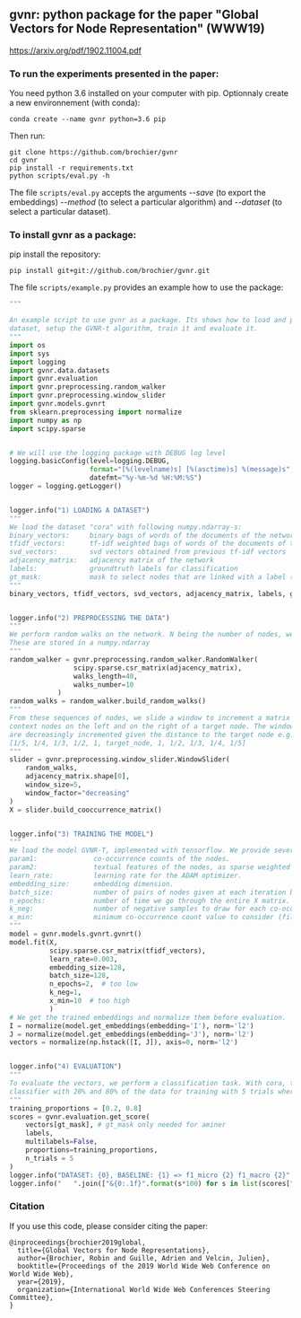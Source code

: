 ## **gvnr**: python package for the paper "Global Vectors for Node Representation" (WWW19)
https://arxiv.org/pdf/1902.11004.pdf

### To run the experiments presented in the paper:

You need python 3.6 installed on your computer with pip. Optionnaly create a new environnement (with conda):
    
    conda create --name gvnr python=3.6 pip
    
Then run:

    git clone https://github.com/brochier/gvnr
    cd gvnr
    pip install -r requirements.txt 
    python scripts/eval.py -h
    
The file `scripts/eval.py` accepts the arguments *--save* (to export the embeddings) *--method* (to select a particular algorithm) and *--dataset* (to select a particular dataset).


### To install gvnr as a package:

pip install the repository:

    pip install git+git://github.com/brochier/gvnr.git
    
The file `scripts/example.py` provides an example how to use the package:

```python
"""

An example script to use gvnr as a package. Its shows how to load and process a
dataset, setup the GVNR-t algorithm, train it and evaluate it.
"""
import os
import sys
import logging
import gvnr.data.datasets
import gvnr.evaluation
import gvnr.preprocessing.random_walker
import gvnr.preprocessing.window_slider
import gvnr.models.gvnrt
from sklearn.preprocessing import normalize
import numpy as np
import scipy.sparse


# We will use the logging package with DEBUG log level
logging.basicConfig(level=logging.DEBUG,
                    format="[%(levelname)s] [%(asctime)s] %(message)s",
                    datefmt="%y-%m-%d %H:%M:%S")
logger = logging.getLogger()


logger.info("1) LOADING A DATASET")
"""
We load the dataset "cora" with following numpy.ndarray-s:
binary_vectors:     binary bags of words of the documents of the network (only for "cora" and "citeseer")
tfidf_vectors:      tf-idf weighted bags of words of the documents of the network (only for "cora" and "citeseer")      
svd_vectors:        svd vectors obtained from previous tf-idf vectors
adjacency_matrix:   adjacency matrix of the network
labels:             groundtruth labels for classification
gt_mask:            mask to select nodes that are linked with a label (only useful with aminer)
"""
binary_vectors, tfidf_vectors, svd_vectors, adjacency_matrix, labels, gt_mask = gvnr.data.datasets.get_dataset("cora")


logger.info("2) PREPROCESSING THE DATA")
"""
We perform random walks on the network. N being the number of nodes, we get N*10 sequences of nodes of lengths 40.
These are stored in a numpy.ndarray  
"""
random_walker = gvnr.preprocessing.random_walker.RandomWalker(
                scipy.sparse.csr_matrix(adjacency_matrix),
                walks_length=40,
                walks_number=10
            )
random_walks = random_walker.build_random_walks()
"""
From these sequences of nodes, we slide a window to increment a matrix of counts of co-occurring nodes. We look 5
context nodes on the left and on the right of a target node. The window_factor is chosen such that co-occurrence counts
are decreasingly incremented given the distance to the target node e.g:
[1/5, 1/4, 1/3, 1/2, 1, target_node, 1, 1/2, 1/3, 1/4, 1/5] 
"""
slider = gvnr.preprocessing.window_slider.WindowSlider(
    random_walks,
    adjacency_matrix.shape[0],
    window_size=5,
    window_factor="decreasing"
)
X = slider.build_cooccurrence_matrix()


logger.info("3) TRAINING THE MODEL")
"""
We load the model GVNR-T, implemented with tensorflow. We provide several parameters:
param1:              co-occurrence counts of the nodes.
param2:              textual features of the nodes, as sparse weighted bag of words.
learn_rate:          learning rate for the ADAM optimizer.
embedding_size:      embedding dimension.
batch_size:          number of pairs of nodes given at each iteration before updating the parameters.
n_epochs:            number of time we go through the entire X matrix.
k_neg:               number of negative samples to draw for each co-occurrence.
x_min:               minimum co-occurrence count value to consider (filtering X).                 
"""
model = gvnr.models.gvnrt.gvnrt()
model.fit(X,
          scipy.sparse.csr_matrix(tfidf_vectors),
          learn_rate=0.003,
          embedding_size=128,
          batch_size=128,
          n_epochs=2,  # too low
          k_neg=1,
          x_min=10  # too high
          )
# We get the trained embeddings and normalize them before evaluation.
I = normalize(model.get_embeddings(embedding='I'), norm='l2')
J = normalize(model.get_embeddings(embedding='J'), norm='l2')
vectors = normalize(np.hstack([I, J]), axis=0, norm='l2')


logger.info("4) EVALUATION")
"""
To evaluate the vectors, we perform a classification task. With cora, there is only 1 label per node. We train a linear
classifier with 20% and 80% of the data for training with 5 trials where training data are randomly sampled.  
"""
training_proportions = [0.2, 0.8]
scores = gvnr.evaluation.get_score(
    vectors[gt_mask], # gt_mask only needed for aminer
    labels,
    multilabels=False,
    proportions=training_proportions,
    n_trials = 5
)
logger.info("DATASET: {0}, BASELINE: {1} => f1_micro {2} f1_macro {2}".format("Cora", "GVNR-t", training_proportions))
logger.info("   ".join(["&{0:.1f}".format(s*100) for s in list(scores["f1_micro"]) + list(scores["f1_macro"]) ] ))
```



### Citation

If you use this code, please consider citing the paper:

    @inproceedings{brochier2019global,
      title={Global Vectors for Node Representations},
      author={Brochier, Robin and Guille, Adrien and Velcin, Julien},
      booktitle={Proceedings of the 2019 World Wide Web Conference on World Wide Web},
      year={2019},
      organization={International World Wide Web Conferences Steering Committee},
    }
    
